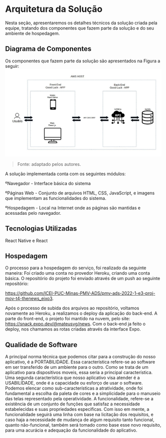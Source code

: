 # Arquitetura da Solução

Nesta seção, apresentaremos os detalhes técnicos da solução criada pela equipe, tratando dos componentes que fazem parte da solução e do seu ambiente de hospedagem. 


## Diagrama de Componentes

Os componentes que fazem parte da solução são apresentados na Figura a seguir: 
![image](/docs/img/Desenho%20de%20arquitetura.jpg)

>Fonte: adaptado pelos autores. 

A solução implementada conta com os seguintes módulos: 

ºNavegador - Interface básica do sistema  

ºPáginas Web - Conjunto de arquivos HTML, CSS, JavaScript, e imagens que implementam as funcionalidades do sistema. 

ºHospedagem  -  Local  na  Internet  onde  as  páginas  são  mantidas  e  acessadas  pelo navegador.  

 


## Tecnologias Utilizadas

React Native e React 

## Hospedagem

O processo para a hospedagem do serviço, foi realizado da seguinte maneira: Foi criado uma conta no provedor Heroku, criando uma conta básica. O repositório do projeto foi enviado através de um push ao seguinte repositório: 

https://github.com/ICEI-PUC-Minas-PMV-ADS/pmv-ads-2022-1-e3-proj-mov-t4-thenews_eixo3.  

Após o processo de subida dos arquivos ao repositório, voltamos novamente ao Heroku, a realizamos o deploy da aplicação do back-end. A parte do front-end, o projeto foi mantido na nuvem, pelo site: https://snack.expo.dev/@mateusvg/news. Com o back-end ja feito o deploy, nos chamamos as rotas criadas através da interface Expo. 

## Qualidade de Software

A principal norma técnica que podemos citar para a construção do nosso aplicativo, é a PORTABILIDADE. Essa característica refere-se ao software em ser transferido de um ambiente para o outro. Como se trata de um aplicativo para dispositivos moveis, essa seria a principal característica. Uma segunda característica que nosso aplicativo visa atender é a USABILIDADE, onde é a capacidade ou esforço de usar o software. Podemos elencar como sub-características a atratividade, onde foi fundamental a escolha da paleta de cores e a simplicidade para o manuseio das telas representado pela operatividade. A funcionalidade, refere-se a existência de um conjunto de funções que satisfaz a necessidade estabelecidas e suas propriedades especificas. Com isso em mente, a funcionalidade seguirá uma linha com base na licitação dos requisitos, e caso haja a necessidade de mudança de algum requisito tanto funcional, quanto não-funcional, também será tomado como base esse novo requisito, para uma acurácia e adequação da funcionalidade do aplicativo. 
